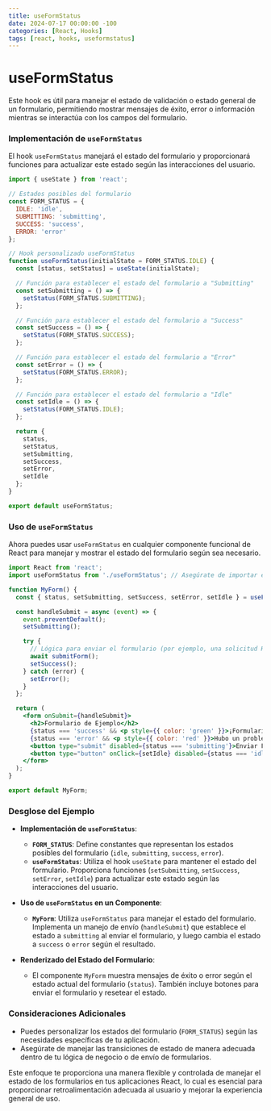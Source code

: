 ```yaml
---
title: useFormStatus
date: 2024-07-17 00:00:00 -100
categories: [React, Hooks]
tags: [react, hooks, useformstatus]
---
```


# useFormStatus
Este hook es útil para manejar el estado de validación o estado general de un formulario, permitiendo mostrar mensajes de éxito, error o información mientras se interactúa con los campos del formulario.

### Implementación de `useFormStatus`

El hook `useFormStatus` manejará el estado del formulario y proporcionará funciones para actualizar este estado según las interacciones del usuario.

```jsx
import { useState } from 'react';

// Estados posibles del formulario
const FORM_STATUS = {
  IDLE: 'idle',
  SUBMITTING: 'submitting',
  SUCCESS: 'success',
  ERROR: 'error'
};

// Hook personalizado useFormStatus
function useFormStatus(initialState = FORM_STATUS.IDLE) {
  const [status, setStatus] = useState(initialState);

  // Función para establecer el estado del formulario a "Submitting"
  const setSubmitting = () => {
    setStatus(FORM_STATUS.SUBMITTING);
  };

  // Función para establecer el estado del formulario a "Success"
  const setSuccess = () => {
    setStatus(FORM_STATUS.SUCCESS);
  };

  // Función para establecer el estado del formulario a "Error"
  const setError = () => {
    setStatus(FORM_STATUS.ERROR);
  };

  // Función para establecer el estado del formulario a "Idle"
  const setIdle = () => {
    setStatus(FORM_STATUS.IDLE);
  };

  return {
    status,
    setStatus,
    setSubmitting,
    setSuccess,
    setError,
    setIdle
  };
}

export default useFormStatus;
```

### Uso de `useFormStatus`

Ahora puedes usar `useFormStatus` en cualquier componente funcional de React para manejar y mostrar el estado del formulario según sea necesario.

```jsx
import React from 'react';
import useFormStatus from './useFormStatus'; // Asegúrate de importar el hook desde el archivo correcto

function MyForm() {
  const { status, setSubmitting, setSuccess, setError, setIdle } = useFormStatus();

  const handleSubmit = async (event) => {
    event.preventDefault();
    setSubmitting();

    try {
      // Lógica para enviar el formulario (por ejemplo, una solicitud HTTP)
      await submitForm();
      setSuccess();
    } catch (error) {
      setError();
    }
  };

  return (
    <form onSubmit={handleSubmit}>
      <h2>Formulario de Ejemplo</h2>
      {status === 'success' && <p style={{ color: 'green' }}>¡Formulario enviado con éxito!</p>}
      {status === 'error' && <p style={{ color: 'red' }}>Hubo un problema al enviar el formulario.</p>}
      <button type="submit" disabled={status === 'submitting'}>Enviar Formulario</button>
      <button type="button" onClick={setIdle} disabled={status === 'idle'}>Resetear Estado</button>
    </form>
  );
}

export default MyForm;
```

### Desglose del Ejemplo

- **Implementación de `useFormStatus`**:
  - **`FORM_STATUS`**: Define constantes que representan los estados posibles del formulario (`idle`, `submitting`, `success`, `error`).
  - **`useFormStatus`**: Utiliza el hook `useState` para mantener el estado del formulario. Proporciona funciones (`setSubmitting`, `setSuccess`, `setError`, `setIdle`) para actualizar este estado según las interacciones del usuario.

- **Uso de `useFormStatus` en un Componente**:
  - **`MyForm`**: Utiliza `useFormStatus` para manejar el estado del formulario. Implementa un manejo de envío (`handleSubmit`) que establece el estado a `submitting` al enviar el formulario, y luego cambia el estado a `success` o `error` según el resultado.

- **Renderizado del Estado del Formulario**:
  - El componente `MyForm` muestra mensajes de éxito o error según el estado actual del formulario (`status`). También incluye botones para enviar el formulario y resetear el estado.

### Consideraciones Adicionales

- Puedes personalizar los estados del formulario (`FORM_STATUS`) según las necesidades específicas de tu aplicación.
- Asegúrate de manejar las transiciones de estado de manera adecuada dentro de tu lógica de negocio o de envío de formularios.

Este enfoque te proporciona una manera flexible y controlada de manejar el estado de los formularios en tus aplicaciones React, lo cual es esencial para proporcionar retroalimentación adecuada al usuario y mejorar la experiencia general de uso.